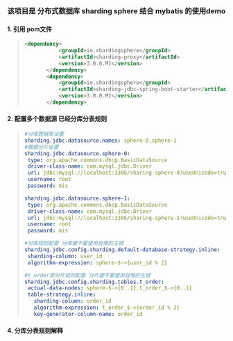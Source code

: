 ### 该项目是 分布式数据库 sharding sphere 结合 mybatis 的使用demo

#### 1. 引用 pom文件

>```xml
><dependency>
>            <groupId>io.shardingsphere</groupId>
>            <artifactId>sharding-proxy</artifactId>
>            <version>3.0.0.M1</version>
>        </dependency>
>        <dependency>
>            <groupId>io.shardingsphere</groupId>
>            <artifactId>sharding-jdbc-spring-boot-starter</artifactId>
>            <version>3.0.0.M1</version>
>        </dependency>
>```



#### 2. 配置多个数据源 已经分库分表规则

>```yml
>#分库数据库设置
>sharding.jdbc.datasource.names: sphere-0,sphere-1
>#数据分片设置
>sharding.jdbc.datasource.sphere-0:
>  type: org.apache.commons.dbcp.BasicDataSource
>  driver-class-name: com.mysql.jdbc.Driver
>  url: jdbc:mysql://localhost:3306/sharing-sphere-0?useUnicode=true&characterEncoding=UTF-8&allowMultiQueries=true
>  username: root
>  password: mis
>
>sharding.jdbc.datasource.sphere-1:
>  type: org.apache.commons.dbcp.BasicDataSource
>  driver-class-name: com.mysql.jdbc.Driver
>  url: jdbc:mysql://localhost:3306/sharing-sphere-1?useUnicode=true&characterEncoding=UTF-8&allowMultiQueries=true
>  username: root
>  password: mis
>
>#分库规则配置 分库键不要使用自增的主键
>sharding.jdbc.config.sharding.default-database-strategy.inline:
>  sharding-column: user_id
>  algorithm-expression: sphere-$->{user_id % 2}
>
>#t_order表分片规则配置 分片键不要使用自增的主键
>sharding.jdbc.config.sharding.tables.t_order:
>  actual-data-nodes: sphere-$->{0..1}.t_order_$->{0..1}
>  table-strategy.inline:
>    sharding-column: order_id
>    algorithm-expression: t_order_$->{order_id % 2}
>    key-generator-column-name: order_id
>```



#### 4. 分库分表规则解释

